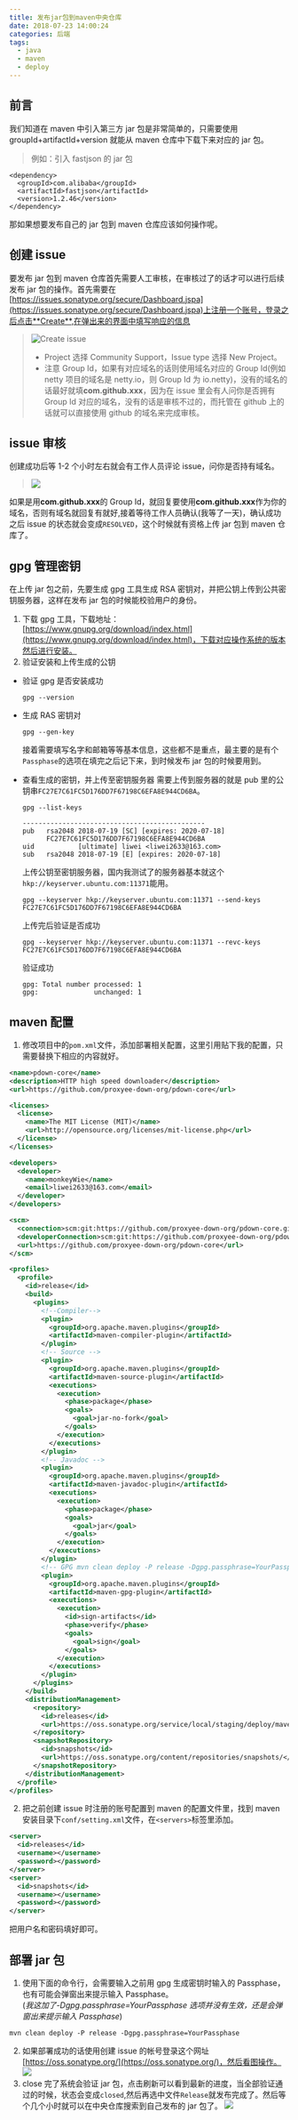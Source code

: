 ```yaml
---
title: 发布jar包到maven中央仓库
date: 2018-07-23 14:00:24
categories: 后端
tags:
  - java
  - maven
  - deploy
---
```


## 前言

我们知道在 maven 中引入第三方 jar 包是非常简单的，只需要使用 groupId+artifactId+version 就能从 maven 仓库中下载下来对应的 jar 包。

> 例如：引入 fastjson 的 jar 包

```
<dependency>
  <groupId>com.alibaba</groupId>
  <artifactId>fastjson</artifactId>
  <version>1.2.46</version>
</dependency>
```

那如果想要发布自己的 jar 包到 maven 仓库应该如何操作呢。

<!-- more -->

## 创建 issue

要发布 jar 包到 maven 仓库首先需要人工审核，在审核过了的话才可以进行后续发布 jar 包的操作。首先需要在[https://issues.sonatype.org/secure/Dashboard.jspa](https://issues.sonatype.org/secure/Dashboard.jspa)上注册一个账号，登录之后点击**Create**,在弹出来的界面中填写响应的信息

> ![Create issue](publish-jar-to-maven/1532326564463.png)
>
> - Project 选择 Community Support，Issue type 选择 New Project。
> - 注意 Group Id，如果有对应域名的话则使用域名对应的 Group Id(例如 netty 项目的域名是 netty.io，则 Group Id 为 io.netty)，没有的域名的话最好就填**com.github.xxx**，因为在 issue 里会有人问你是否拥有 Group Id 对应的域名，没有的话是审核不过的，而托管在 github 上的话就可以直接使用 github 的域名来完成审核。

## issue 审核

创建成功后等 1-2 个小时左右就会有工作人员评论 issue，问你是否持有域名。

> ![](publish-jar-to-maven/1532332576577.png)

如果是用**com.github.xxx**的 Group Id，就回复要使用**com.github.xxx**作为你的域名，否则有域名就回复有就好,接着等待工作人员确认(我等了一天)，确认成功之后 issue 的状态就会变成`RESOLVED`，这个时候就有资格上传 jar 包到 maven 仓库了。

## gpg 管理密钥

在上传 jar 包之前，先要生成 gpg 工具生成 RSA 密钥对，并把公钥上传到公共密钥服务器，这样在发布 jar 包的时候能校验用户的身份。

1.  下载 gpg 工具，下载地址：[https://www.gnupg.org/download/index.html](https://www.gnupg.org/download/index.html)，下载对应操作系统的版本然后进行安装。
2.  验证安装和上传生成的公钥

- 验证 gpg 是否安装成功

  ```
  gpg --version
  ```

- 生成 RAS 密钥对

  ```
  gpg --gen-key
  ```

  接着需要填写名字和邮箱等等基本信息，这些都不是重点，最主要的是有个`Passphase`的选项在填完之后记下来，到时候发布 jar 包的时候要用到。

- 查看生成的密钥，并上传至密钥服务器
  需要上传到服务器的就是 pub 里的公钥串`FC27E7C61FC5D176DD7F67198C6EFA8E944CD6BA`。
  ```
  gpg --list-keys
  ```
  ```
  ----------------------------------------------
  pub   rsa2048 2018-07-19 [SC] [expires: 2020-07-18]
        FC27E7C61FC5D176DD7F67198C6EFA8E944CD6BA
  uid           [ultimate] liwei <liwei2633@163.com>
  sub   rsa2048 2018-07-19 [E] [expires: 2020-07-18]
  ```
  上传公钥至密钥服务器，国内我测试了的服务器基本就这个`hkp://keyserver.ubuntu.com:11371`能用。
  ```
  gpg --keyserver hkp://keyserver.ubuntu.com:11371 --send-keys FC27E7C61FC5D176DD7F67198C6EFA8E944CD6BA
  ```
  上传完后验证是否成功
  ```
  gpg --keyserver hkp://keyserver.ubuntu.com:11371 --revc-keys FC27E7C61FC5D176DD7F67198C6EFA8E944CD6BA
  ```
  验证成功
  ```
  gpg: Total number processed: 1
  gpg:              unchanged: 1
  ```

## maven 配置

1.  修改项目中的`pom.xml`文件，添加部署相关配置，这里引用贴下我的配置，只需要替换下相应的内容就好。


```xml
<name>pdown-core</name>
<description>HTTP high speed downloader</description>
<url>https://github.com/proxyee-down-org/pdown-core</url>

<licenses>
  <license>
    <name>The MIT License (MIT)</name>
    <url>http://opensource.org/licenses/mit-license.php</url>
  </license>
</licenses>

<developers>
  <developer>
    <name>monkeyWie</name>
    <email>liwei2633@163.com</email>
  </developer>
</developers>

<scm>
  <connection>scm:git:https://github.com/proxyee-down-org/pdown-core.git</connection>
  <developerConnection>scm:git:https://github.com/proxyee-down-org/pdown-core.git</developerConnection>
  <url>https://github.com/proxyee-down-org/pdown-core</url>
</scm>

<profiles>
  <profile>
    <id>release</id>
    <build>
      <plugins>
        <!--Compiler-->
        <plugin>
          <groupId>org.apache.maven.plugins</groupId>
          <artifactId>maven-compiler-plugin</artifactId>
        </plugin>
        <!-- Source -->
        <plugin>
          <groupId>org.apache.maven.plugins</groupId>
          <artifactId>maven-source-plugin</artifactId>
          <executions>
            <execution>
              <phase>package</phase>
              <goals>
                <goal>jar-no-fork</goal>
              </goals>
            </execution>
          </executions>
        </plugin>
        <!-- Javadoc -->
        <plugin>
          <groupId>org.apache.maven.plugins</groupId>
          <artifactId>maven-javadoc-plugin</artifactId>
          <executions>
            <execution>
              <phase>package</phase>
              <goals>
                <goal>jar</goal>
              </goals>
            </execution>
          </executions>
        </plugin>
        <!-- GPG mvn clean deploy -P release -Dgpg.passphrase=YourPassphase-->
        <plugin>
          <groupId>org.apache.maven.plugins</groupId>
          <artifactId>maven-gpg-plugin</artifactId>
          <executions>
            <execution>
              <id>sign-artifacts</id>
              <phase>verify</phase>
              <goals>
                <goal>sign</goal>
              </goals>
            </execution>
          </executions>
        </plugin>
      </plugins>
    </build>
    <distributionManagement>
      <repository>
        <id>releases</id>
        <url>https://oss.sonatype.org/service/local/staging/deploy/maven2/</url>
      </repository>
      <snapshotRepository>
        <id>snapshots</id>
        <url>https://oss.sonatype.org/content/repositories/snapshots/</url>
      </snapshotRepository>
    </distributionManagement>
  </profile>
</profiles>
```

2.  把之前创建 issue 时注册的账号配置到 maven 的配置文件里，找到 maven 安装目录下`conf/setting.xml`文件，在`<servers>`标签里添加。


```xml
<server>
  <id>releases</id>
  <username></username>
  <password></password>
</server>
<server>
  <id>snapshots</id>
  <username></username>
  <password></password>
</server>
```

把用户名和密码填好即可。

## 部署 jar 包

1.  使用下面的命令行，会需要输入之前用 gpg 生成密钥时输入的 Passphase，也有可能会弹窗出来提示输入 Passphase。  
    (_我这加了-Dgpg.passphrase=YourPassphase 选项并没有生效，还是会弹窗出来提示输入 Passphase_)


```
mvn clean deploy -P release -Dgpg.passphrase=YourPassphase
```

2.  如果部署成功的话使用创建 issue 的帐号登录这个网址[https://oss.sonatype.org/](https://oss.sonatype.org/)，然后看图操作。
    ![](publish-jar-to-maven/1532339455164.png)
3.  close 完了系统会验证 jar 包，点击刷新可以看到最新的进度，当全部验证通过的时候，状态会变成`closed`,然后再选中文件`Release`就发布完成了。然后等个几个小时就可以在中央仓库搜索到自己发布的 jar 包了。
    ![](publish-jar-to-maven/1532339866124.png)
